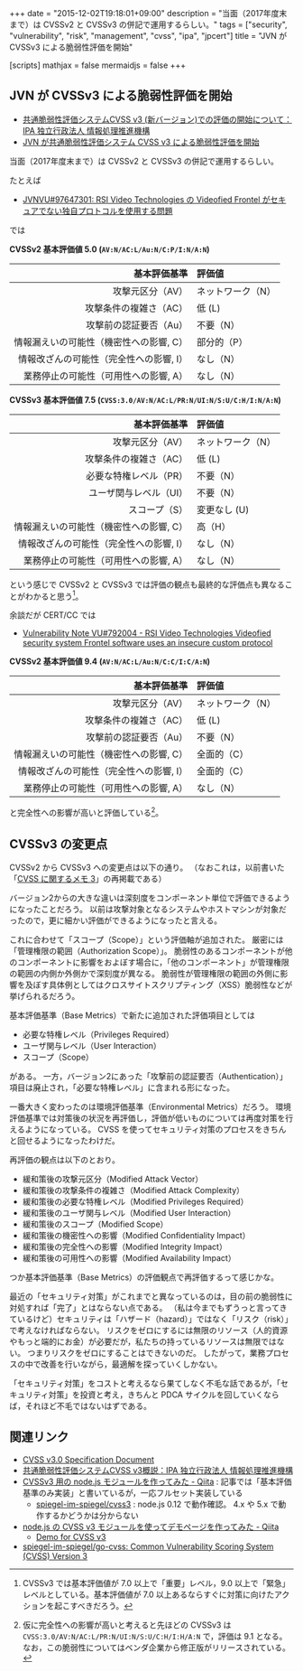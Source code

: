 +++
date = "2015-12-02T19:18:01+09:00"
description = "当面（2017年度末まで）は CVSSv2 と CVSSv3 の併記で運用するらしい。"
tags = ["security", "vulnerability", "risk", "management", "cvss", "ipa", "jpcert"]
title = "JVN が CVSSv3 による脆弱性評価を開始"

[scripts]
  mathjax = false
  mermaidjs = false
+++

## JVN が CVSSv3 による脆弱性評価を開始

- [共通脆弱性評価システムCVSS v3 (新バージョン)での評価の開始について：IPA 独立行政法人 情報処理推進機構](http://www.ipa.go.jp/security/vuln/SeverityLevel3.html)
- [JVN が共通脆弱性評価システム CVSS v3 による脆弱性評価を開始](https://www.jpcert.or.jp/press/2015/20151201-CVSSv3.html)

当面（2017年度末まで）は CVSSv2 と CVSSv3 の併記で運用するらしい。

たとえば

- [JVNVU#97647301: RSI Video Technologies の Videofied Frontel がセキュアでない独自プロトコルを使用する問題](http://jvn.jp/vu/JVNVU97647301/)

では

**CVSSv2 基本評価値 5.0 (`AV:N/AC:L/Au:N/C:P/I:N/A:N`)**

| 基本評価基準                            | 評価値            |
|----------------------------------------:|:------------------|
| 攻撃元区分（AV）                        | ネットワーク（N） |
| 攻撃条件の複雑さ（AC）                  | 低 (L)            |
| 攻撃前の認証要否（Au）                  | 不要（N）         |
| 情報漏えいの可能性（機密性への影響, C） | 部分的（P）       |
| 情報改ざんの可能性（完全性への影響, I） | なし（N）         |
| 業務停止の可能性（可用性への影響, A）   | なし（N）         |


**CVSSv3 基本評価値 7.5 (`CVSS:3.0/AV:N/AC:L/PR:N/UI:N/S:U/C:H/I:N/A:N`)**

| 基本評価基準                            | 評価値            |
|----------------------------------------:|:------------------|
| 攻撃元区分（AV）                        | ネットワーク（N） |
| 攻撃条件の複雑さ（AC）                  | 低 (L)            |
| 必要な特権レベル（PR）                  | 不要（N）         |
| ユーザ関与レベル（UI）                  | 不要（N）         |
| スコープ（S）                           | 変更なし (U)      |
| 情報漏えいの可能性（機密性への影響, C） | 高（H）           |
| 情報改ざんの可能性（完全性への影響, I） | なし（N）         |
| 業務停止の可能性（可用性への影響, A）   | なし（N）         |

という感じで CVSSv2 と CVSSv3 では評価の観点も最終的な評価点も異なることがわかると思う[^a]。

[^a]: CVSSv3 では基本評価値が 7.0 以上で「重要」レベル，9.0 以上で「緊急」レベルとしている。基本評価値が 7.0 以上あるならすぐに対策に向けたアクションを起こすべきだろう。

余談だが CERT/CC では

- [Vulnerability Note VU#792004 - RSI Video Technologies Videofied security system Frontel software uses an insecure custom protocol](http://www.kb.cert.org/vuls/id/792004)

**CVSSv2 基本評価値 9.4 (`AV:N/AC:L/Au:N/C:C/I:C/A:N`)**

| 基本評価基準                            | 評価値            |
|----------------------------------------:|:------------------|
| 攻撃元区分（AV）                        | ネットワーク（N） |
| 攻撃条件の複雑さ（AC）                  | 低 (L)            |
| 攻撃前の認証要否（Au）                  | 不要（N）         |
| 情報漏えいの可能性（機密性への影響, C） | 全面的（C）       |
| 情報改ざんの可能性（完全性への影響, I） | 全面的（C）       |
| 業務停止の可能性（可用性への影響, A）   | なし（N）         |

と完全性への影響が高いと評価している[^b]。

[^b]: 仮に完全性への影響が高いと考えると先ほどの CVSSv3 は `CVSS:3.0/AV:N/AC:L/PR:N/UI:N/S:U/C:H/I:H/A:N` で，評価は 9.1 となる。なお，この脆弱性についてはベンダ企業から修正版がリリースされている。

## CVSSv3 の変更点

CVSSv2 から CVSSv3 への変更点は以下の通り。
（なおこれは，以前書いた「[CVSS に関するメモ 3](https://baldanders.info/blog/000864/)」の再掲載である）

バージョン2からの大きな違いは深刻度をコンポーネント単位で評価できるようになったことだろう。
以前は攻撃対象となるシステムやホストマシンが対象だったので，更に細かい評価ができるようになったと言える。

これに合わせて「スコープ（Scope）」という評価軸が追加された。
厳密には「管理権限の範囲（Authorization Scope）」。
脆弱性のあるコンポーネントが他のコンポーネントに影響をおよぼす場合に，「他のコンポーネント」が管理権限の範囲の内側か外側かで深刻度が異なる。
脆弱性が管理権限の範囲の外側に影響を及ぼす具体例としてはクロスサイトスクリプティング（XSS）脆弱性などが挙げられるだろう。

基本評価基準（Base Metrics）で新たに追加された評価項目としては


- 必要な特権レベル（Privileges Required）
- ユーザ関与レベル（User Interaction）
- スコープ（Scope）

がある。
一方，バージョン2にあった「攻撃前の認証要否（Authentication）」項目は廃止され，「必要な特権レベル」に含まれる形になった。

一番大きく変わったのは環境評価基準（Environmental Metrics）だろう。
環境評価基準では対策後の状況を再評価し，評価が低いものについては再度対策を行えるようになっている。
CVSS を使ってセキュリティ対策のプロセスをきちんと回せるようになったわけだ。

再評価の観点は以下のとおり。


- 緩和策後の攻撃元区分（Modified Attack Vector）
- 緩和策後の攻撃条件の複雑さ（Modified Attack Complexity）
- 緩和策後の必要な特権レベル（Modified Privileges Required）
- 緩和策後のユーザ関与レベル（Modified User Interaction）
- 緩和策後のスコープ（Modified Scope）
- 緩和策後の機密性への影響（Modified Confidentiality Impact）
- 緩和策後の完全性への影響（Modified Integrity Impact）
- 緩和策後の可用性への影響（Modified Availability Impact）

つか基本評価基準（Base Metrics）の評価観点で再評価するって感じかな。

最近の「セキュリティ対策」がこれまでと異なっているのは，目の前の脆弱性に対処すれば「完了」とはならない点である。
（私は今までもずうっと言ってきているけど）セキュリティは「ハザード（hazard）」ではなく「リスク（risk）」で考えなければならない。
リスクをゼロにするには無限のリソース（人的資源やもっと端的にお金）が必要だが，私たちの持っているリソースは無限ではない。
つまりリスクをゼロにすることはできないのだ。
したがって，業務プロセスの中で改善を行いながら，最適解を探っていくしかない。

「セキュリティ対策」をコストと考えるなら果てしなく不毛な話であるが，「セキュリティ対策」を投資と考え，きちんと PDCA サイクルを回していくならば，それほど不毛ではないはずである。

## 関連リンク

- [CVSS v3.0 Specification Document](https://www.first.org/cvss/v3.0/specification-document)
- [共通脆弱性評価システムCVSS v3概説：IPA 独立行政法人 情報処理推進機構](http://www.ipa.go.jp/security/vuln/CVSSv3.html)
- [CVSSv3 用の node.js モジュールを作ってみた - Qiita](http://qiita.com/spiegel-im-spiegel/items/d6fe10d3df92b9d8556b) : 記事では「基本評価基準のみ実装」と書いているが，一応フルセット実装している
    - [spiegel-im-spiegel/cvss3](https://github.com/spiegel-im-spiegel/cvss3) : node.js 0.12 で動作確認。 4.x や 5.x で動作するかどうかは分からない
- [node.js の CVSS v3 モジュールを使ってデモページを作ってみた - Qiita](http://qiita.com/spiegel-im-spiegel/items/f2db3759b957206d4521)
    - [Demo for CVSS v3](https://baldanders.info/spiegel/archive/cvss/cvss3.html)
- [spiegel-im-spiegel/go-cvss: Common Vulnerability Scoring System (CVSS) Version 3](https://github.com/spiegel-im-spiegel/go-cvss)
